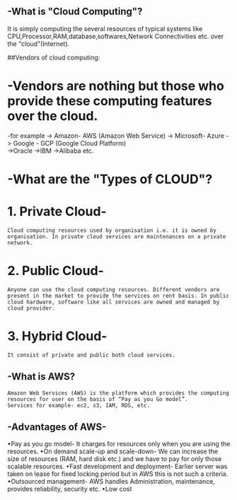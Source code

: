 ## -What is "Cloud Computing"?

It is simply computing the several resources of typical systems like CPU,Processor,RAM,database,softwares,Network Connectivities etc. over the "cloud"(Internet).

##Vendors of cloud computing:

# -Vendors are nothing but those who provide these computing features over the cloud.
 
 -for example
   -> Amazon- AWS (Amazon Web Service)
   -> Microsoft- Azure
   -> Google - GCP (Google Cloud Platform)  
   ->Oracle
   ->IBM
   ->Alibaba etc.

# -What are the "Types of CLOUD"?
# 1. Private Cloud-
	Cloud computing resources used by organisation i.e. it is owned by organisation. In private cloud services are maintenances on a private network.
# 2. Public Cloud-
	Anyone can use the cloud computing resources. Different vendors are present in the market to provide the services on rent basis. In public cloud hardware, software like all services are owned and managed by cloud provider.
# 3. Hybrid Cloud-
	It consist of private and public both cloud services.
## -What is AWS?
	Amazon Web Services (AWS) is the platform which provides the computing resources for user on the basis of “Pay as you Go model”.
	Services for example- ec2, s3, IAM, RDS, etc.

## -Advantages of AWS-
•Pay as you go model- 
It charges for resources only when you are using the resources.
•On demand scale-up and scale-down-
	We can increase the size of resources (RAM, hard disk etc.) and we have to pay for only those scalable resources.
•Fast development and deployment-
	Earlier server was taken on lease for fixed locking period but in AWS this is not such  a criteria.
•Outsourced management-
	AWS handles Administration, maintenance, provides reliability, security etc.
•Low cost 
